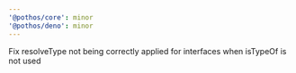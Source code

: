 ```yaml
---
'@pothos/core': minor
'@pothos/deno': minor
---
```


Fix resolveType not being correctly applied for interfaces when isTypeOf is not used
